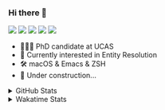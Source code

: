 ### Hi there 👋

[![](https://img.shields.io/badge/-Email-325180?logo=maildotru&logoColor=white&style=flat-square)](mailto:hi@wang.tianshu.me)
[![](https://img.shields.io/badge/-GitHub-black?logo=GitHub&style=flat-square)](https://github.com/tshu-w)
[![](https://img.shields.io/badge/-Telegram-26a5e4?labelColor=fafafa&logo=telegram&style=flat-square)](https://t.me/tshu_w) 
[![](https://img.shields.io/badge/-Twitter-1da1f2?logo=Twitter&logoColor=white&style=flat-square)](https://twitter.com/tshu_w)
[![](https://komarev.com/ghpvc/?username=tshu-w&color=blueviolet&style=flat-square)]()



- 🧑🏻‍🎓 PhD candidate at UCAS
- 🔭 Currently interested in Entity Resolution
- 🛠 macOS & Emacs & ZSH
- 🚧 Under construction...

<details>

<summary>GitHub Stats</summary>

![Tianshu's GitHub stats](https://github-readme-stats.vercel.app/api?username=tshu-w&show_icons=true&theme=buefy&count_private=true)
  
</details>


<details>
  <summary>Wakatime Stats</summary>

  Currently, files accessed by tramp cannot be tracked by wakatime, see https://github.com/wakatime/wakatime-mode/issues/27
  <br>
  
<!--START_SECTION:waka-->
![Code Time](http://img.shields.io/badge/Code%20Time-0%20secs-blue)

**I'm an Early 🐤** 

```text
🌞 Morning    50 commits     ███░░░░░░░░░░░░░░░░░░░░░░   13.26% 
🌆 Daytime    179 commits    ███████████░░░░░░░░░░░░░░   47.48% 
🌃 Evening    144 commits    █████████░░░░░░░░░░░░░░░░   38.2% 
🌙 Night      4 commits      ░░░░░░░░░░░░░░░░░░░░░░░░░   1.06%

```
📅 **I'm Most Productive on Monday** 

```text
Monday       82 commits     █████░░░░░░░░░░░░░░░░░░░░   21.75% 
Tuesday      50 commits     ███░░░░░░░░░░░░░░░░░░░░░░   13.26% 
Wednesday    63 commits     ████░░░░░░░░░░░░░░░░░░░░░   16.71% 
Thursday     45 commits     ███░░░░░░░░░░░░░░░░░░░░░░   11.94% 
Friday       42 commits     ██░░░░░░░░░░░░░░░░░░░░░░░   11.14% 
Saturday     57 commits     ███░░░░░░░░░░░░░░░░░░░░░░   15.12% 
Sunday       38 commits     ██░░░░░░░░░░░░░░░░░░░░░░░   10.08%

```


📊 **This Week I Spent My Time On** 

```text
💬 Programming Languages: 
sh                       6 hrs 6 mins        ███████████░░░░░░░░░░░░░░   45.75% 
Org                      4 hrs 4 mins        ███████░░░░░░░░░░░░░░░░░░   30.48% 
Emacs Lisp               3 hrs 3 mins        █████░░░░░░░░░░░░░░░░░░░░   22.85% 
Git                      3 mins              ░░░░░░░░░░░░░░░░░░░░░░░░░   0.46% 
Other                    2 mins              ░░░░░░░░░░░░░░░░░░░░░░░░░   0.33%

🔥 Editors: 
Emacs                    7 hrs 14 mins       █████████████░░░░░░░░░░░░   54.25% 
Zsh                      6 hrs 6 mins        ███████████░░░░░░░░░░░░░░   45.75%

🐱‍💻 Projects: 
Terminal                 5 hrs 25 mins       ██████████░░░░░░░░░░░░░░░   40.65% 
Unknown Project          4 hrs 4 mins        ███████░░░░░░░░░░░░░░░░░░   30.48% 
emacs                    2 hrs 27 mins       ████░░░░░░░░░░░░░░░░░░░░░   18.36% 
auctex                   20 mins             ░░░░░░░░░░░░░░░░░░░░░░░░░   2.55% 
auctex-latexmk           20 mins             ░░░░░░░░░░░░░░░░░░░░░░░░░   2.55%

💻 Operating System: 
Mac                      11 hrs 14 mins      █████████████████████░░░░   84.11% 
Linux                    2 hrs 7 mins        ████░░░░░░░░░░░░░░░░░░░░░   15.89%

```

**I Mostly Code in Python** 

```text
Python                   9 repos             ██████████░░░░░░░░░░░░░░░   42.86% 
HTML                     2 repos             ██░░░░░░░░░░░░░░░░░░░░░░░   9.52% 
Emacs Lisp               2 repos             ██░░░░░░░░░░░░░░░░░░░░░░░   9.52% 
JavaScript               2 repos             ██░░░░░░░░░░░░░░░░░░░░░░░   9.52% 
TeX                      2 repos             ██░░░░░░░░░░░░░░░░░░░░░░░   9.52%

```



 Last Updated on 17/06/2022 08:06:21 UTC
<!--END_SECTION:waka-->
</details>
